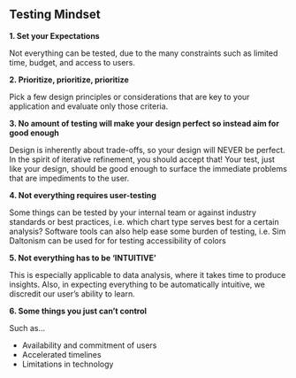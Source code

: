 ## Testing Mindset

**1. Set your Expectations**

Not everything can be tested, due to the many constraints such as limited time, budget, and access to users.

**2. Prioritize, prioritize, prioritize**

Pick a few design principles or considerations that are key to your application and evaluate only those criteria.

**3. No amount of testing will make your design perfect so instead aim for good enough**

Design is inherently about trade-offs, so your design will NEVER be perfect. In the spirit of iterative refinement, you should accept that! Your test, just like your design, should be good enough to surface the immediate problems that are impediments to the user.

**4. Not everything requires user-testing**

Some things can be tested by your internal team or against industry standards or best practices, i.e. which chart type serves best for a certain analysis?
Software tools can also help ease some burden of testing, i.e. Sim Daltonism can be used for for testing accessibility of colors 

**5. Not everything has to be ‘INTUITIVE’**

This is especially applicable to data analysis, where it takes time to produce insights. 
Also, in expecting everything to be automatically intuitive, we discredit our user’s ability to learn.

**6. Some things you just can’t control**

Such as...
* Availability and commitment of users 
* Accelerated timelines
* Limitations in technology
